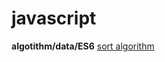 # javascript
**algotithm/data/ES6**
[sort algorithm](https://iy88.github.io/javascript/sort "sort algorithm")
